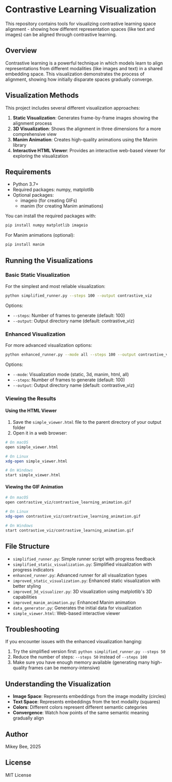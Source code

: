 # Contrastive Learning Visualization

This repository contains tools for visualizing contrastive learning space alignment - showing how different representation spaces (like text and images) can be aligned through contrastive learning.

## Overview

Contrastive learning is a powerful technique in which models learn to align representations from different modalities (like images and text) in a shared embedding space. This visualization demonstrates the process of alignment, showing how initially disparate spaces gradually converge.

## Visualization Methods

This project includes several different visualization approaches:

1. **Static Visualization**: Generates frame-by-frame images showing the alignment process
2. **3D Visualization**: Shows the alignment in three dimensions for a more comprehensive view
3. **Manim Animation**: Creates high-quality animations using the Manim library
4. **Interactive HTML Viewer**: Provides an interactive web-based viewer for exploring the visualization

## Requirements

- Python 3.7+
- Required packages: numpy, matplotlib
- Optional packages: 
  - imageio (for creating GIFs)
  - manim (for creating Manim animations)

You can install the required packages with:

```bash
pip install numpy matplotlib imageio
```

For Manim animations (optional):

```bash
pip install manim
```

## Running the Visualizations

### Basic Static Visualization

For the simplest and most reliable visualization:

```bash
python simplified_runner.py --steps 100 --output contrastive_viz
```

Options:
- `--steps`: Number of frames to generate (default: 100)
- `--output`: Output directory name (default: contrastive_viz)

### Enhanced Visualization

For more advanced visualization options:

```bash
python enhanced_runner.py --mode all --steps 100 --output contrastive_viz
```

Options:
- `--mode`: Visualization mode (static, 3d, manim, html, all)
- `--steps`: Number of frames to generate (default: 100)
- `--output`: Output directory name (default: contrastive_viz)

### Viewing the Results

#### Using the HTML Viewer

1. Save the `simple_viewer.html` file to the parent directory of your output folder
2. Open it in a web browser:

```bash
# On macOS
open simple_viewer.html

# On Linux
xdg-open simple_viewer.html

# On Windows
start simple_viewer.html
```

#### Viewing the GIF Animation

```bash
# On macOS
open contrastive_viz/contrastive_learning_animation.gif

# On Linux
xdg-open contrastive_viz/contrastive_learning_animation.gif

# On Windows
start contrastive_viz/contrastive_learning_animation.gif
```

## File Structure

- `simplified_runner.py`: Simple runner script with progress feedback
- `simplified_static_visualization.py`: Simplified visualization with progress indicators
- `enhanced_runner.py`: Advanced runner for all visualization types
- `improved_static_visualization.py`: Enhanced static visualization with better styling
- `improved_3d_visualizer.py`: 3D visualization using matplotlib's 3D capabilities
- `improved_manim_animation.py`: Enhanced Manim animation
- `data_generator.py`: Generates the initial data for visualization
- `simple_viewer.html`: Web-based interactive viewer

## Troubleshooting

If you encounter issues with the enhanced visualization hanging:

1. Try the simplified version first: `python simplified_runner.py --steps 50`
2. Reduce the number of steps: `--steps 50` instead of `--steps 100`
3. Make sure you have enough memory available (generating many high-quality frames can be memory-intensive)

## Understanding the Visualization

- **Image Space**: Represents embeddings from the image modality (circles)
- **Text Space**: Represents embeddings from the text modality (squares)
- **Colors**: Different colors represent different semantic categories
- **Convergence**: Watch how points of the same semantic meaning gradually align

## Author

Mikey Bee, 2025

## License

MIT License
